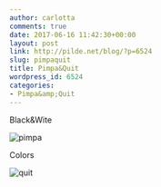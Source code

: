 ```yaml
---
author: carlotta
comments: true
date: 2017-06-16 11:42:30+00:00
layout: post
link: http://pilde.net/blog/?p=6524
slug: pimpaquit
title: Pimpa&Quit
wordpress_id: 6524
categories:
- Pimpa&amp;Quit
---
```


Black&Wite

![pimpa](http://pilde.net/blog/wp-content/uploads/2017/06/pimpa.png)


Colors

![quit](http://pilde.net/blog/wp-content/uploads/2017/06/quit.png)



